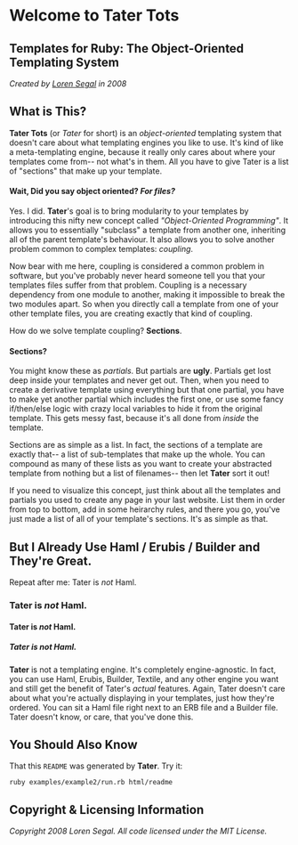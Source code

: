 # Welcome to Tater Tots
## Templates for Ruby: The Object-Oriented Templating System

_Created by [Loren Segal](http://www.gnuu.org) in 2008_

## What is This?

**Tater Tots** (or _Tater_ for short) is an _object-oriented_ templating system that doesn't care about
what templating engines you like to use. It's kind of like a meta-templating engine, because it really
only cares about where your templates come from-- not what's in them. All you have to give Tater is
a list of "sections" that make up your template.

#### Wait, Did you say object oriented? _For files?_

Yes. I did. **Tater**'s goal is to bring modularity to your templates by introducing this nifty new concept
called _"Object-Oriented Programming"_. It allows you to essentially "subclass" a template from another one,
inheriting all of the parent template's behaviour. It also allows you to solve another problem common to
complex templates: _coupling_.

Now bear with me here, coupling is considered a common problem in software, but you've probably never heard
someone tell you that your templates files suffer from that problem. Coupling is a necessary dependency from
one module to another, making it impossible to break the two modules apart. So when you directly call a template
from one of your other template files, you are creating exactly that kind of coupling.

How do we solve template coupling? **Sections**.

#### Sections?

You might know these as _partials_. But partials are **ugly**. Partials get lost deep inside your templates
and never get out. Then, when you need to create a derivative template using everything but that one partial,
you have to make yet another partial which includes the first one, or use some fancy if/then/else logic with
crazy local variables to hide it from the original template. This gets messy fast, because it's all done 
from _inside_ the template.

Sections are as simple as a list. In fact, the sections of a template are exactly that-- a list of sub-templates
that make up the whole. You can compound as many of these lists as you want to create your abstracted template
from nothing but a list of filenames-- then let **Tater** sort it out! 

If you need to visualize this concept, just think about all the templates and partials you used to create any
page in your last website. List them in order from top to bottom, add in some heirarchy rules, and there you go, 
you've just made a list of all of your template's sections. It's as simple as that.

## But I Already Use Haml / Erubis / Builder and They're Great.

Repeat after me: Tater is _not_ Haml. 

### Tater is _not_ Haml.
#### Tater is _not_ Haml.
##### Tater is _not_ Haml.

**Tater** is not a templating engine. It's completely engine-agnostic. In fact, you can use Haml,
Erubis, Builder, Textile, and any other engine you want and still get the benefit of Tater's 
_actual_ features. Again, Tater doesn't care about what you're actually displaying in your templates,
just how they're ordered. You can sit a Haml file right next to an ERB file and a Builder file. Tater
doesn't know, or care, that you've done this.

## You Should Also Know

That this `README` was generated by **Tater**. Try it:

    ruby examples/example2/run.rb html/readme

## Copyright & Licensing Information

_Copyright 2008 Loren Segal._
_All code licensed under the MIT License._
